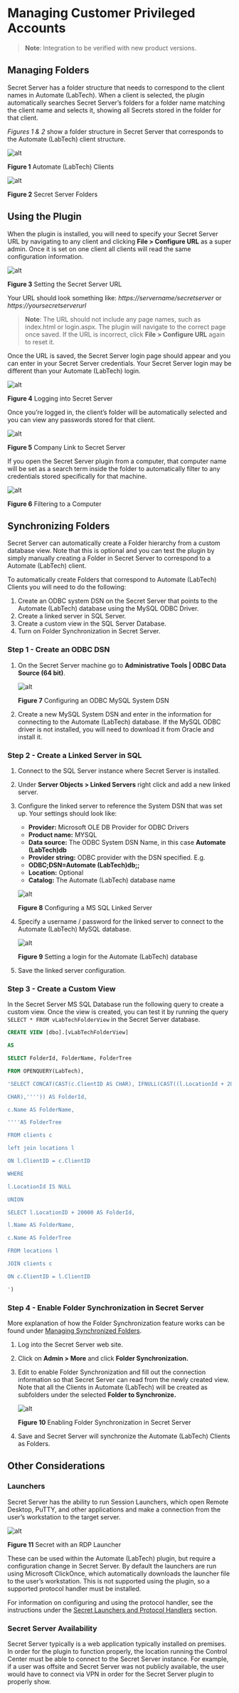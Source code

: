[title]: # (Automate Folder Synchronization)
[tags]: # (introduction)
[priority]: # (401)

# Managing Customer Privileged Accounts

>**Note**: Integration to be verified with new product versions.

## Managing Folders

Secret Server has a folder structure that needs to correspond to the client names in Automate (LabTech). When a client is selected, the plugin automatically searches Secret Server’s folders for a folder name matching the client name and selects it, showing all Secrets stored in the folder for that client.

_Figures 1 & 2_ show a folder structure in Secret Server that corresponds to the Automate (LabTech) client structure.

![alt](images/efd2d510c86bfc042fee09c6aa31bc58.png "Automate (LabTech) Clients")

**Figure 1** Automate (LabTech) Clients  

![alt](images/c0929f12f3257e7c39e5ded86a90801a.png "Secret Server Folders")

**Figure 2** Secret Server Folders

## Using the Plugin

When the plugin is installed, you will need to specify your Secret Server URL by navigating to any client and clicking **File \> Configure URL** as a super admin. Once it is set on one client all clients will read the same configuration
information.

![alt](images/72e21ac4bda7a0dcc8968280e1cbd4eb.png "Setting the Secret Server URL")

**Figure 3** Setting the Secret Server URL

Your URL should look something like: *https://servername/secretserver* or *https://yoursecretserverurl*

>**Note**: The URL should not include any page names, such as index.html or login.aspx. The plugin will navigate to the correct page once saved. If the URL is incorrect, click **File \> Configure URL** again to reset it.

Once the URL is saved, the Secret Server login page should appear and you can enter in your Secret Server credentials. Your Secret Server login may be different than your Automate (LabTech) login.

![alt](images/5018f9251f70889e2a0c0f3725f150eb.png "Logging into Secret Server")

**Figure 4** Logging into Secret Server

Once you’re logged in, the client’s folder will be automatically selected and you can view any passwords stored for that client.

![alt](images/3900b8a8646374404a12b35684c68ca7.png "Company Link to Secret Server")

**Figure 5** Company Link to Secret Server

If you open the Secret Server plugin from a computer, that computer name will be set as a search term inside the folder to automatically filter to any credentials stored specifically for that machine.

![alt](images/e51c4d9c46932a9399e2168ec9d229fc.png "Filtering to a Computer")

**Figure 6** Filtering to a Computer

## Synchronizing Folders

Secret Server can automatically create a Folder hierarchy from a custom database view. Note that this is optional and you can test the plugin by simply manually creating a Folder in Secret Server to correspond to a Automate (LabTech) client.

To automatically create Folders that correspond to Automate (LabTech) Clients you will need to do the following:

1. Create an ODBC system DSN on the Secret Server that points to the Automate (LabTech) database using the MySQL ODBC Driver.
1. Create a linked server in SQL Server.
1. Create a custom view in the SQL Server Database.
1. Turn on Folder Synchronization in Secret Server.

### Step 1 - Create an ODBC DSN

1. On the Secret Server machine go to **Administrative Tools | ODBC Data Source (64 bit)**.

   ![alt](images/66837bd42c243213933bd2accdcac67d.png "Configuring an ODBC MySQL System DSN")

   **Figure 7** Configuring an ODBC MySQL System DSN
1. Create a new MySQL System DSN and enter in the information for connecting to the Automate (LabTech) database. If the MySQL ODBC driver is not installed, you will need to download it from Oracle and install it.

### Step 2 - Create a Linked Server in SQL

1. Connect to the SQL Server instance where Secret Server is installed.
1. Under **Server Objects \> Linked Servers** right click and add a new linked server.
1. Configure the linked server to reference the System DSN that was set up. Your settings should look like:

   * **Provider:** Microsoft OLE DB Provider for ODBC Drivers
   * **Product name:** MYSQL
   * **Data source:** The ODBC System DSN Name, in this case **Automate (LabTech)db**
   * **Provider string:** ODBC provider with the DSN specified. E.g.
   * **ODBC;DSN=Automate (LabTech)db;;**
   * **Location:** Optional
   * **Catalog:** The Automate (LabTech) database name

   ![alt](images/9b635225b71e04b84a043316ca3771be.png "Configuring a MS SQL Linked Server")

   **Figure 8** Configuring a MS SQL Linked Server
1. Specify a username / password for the linked server to connect to the Automate (LabTech) MySQL database.

   ![alt](images/13ac39225a99298905cf6c31c6d3c161.png "Setting a login for the Automate (LabTech) database")

   **Figure 9** Setting a login for the Automate (LabTech) database
1. Save the linked server configuration.

### Step 3 - Create a Custom View

In the Secret Server MS SQL Database run the following query to create a custom view. Once the view is created, you can test it by running the query `SELECT * FROM vLabTechFolderView` in the Secret Server database.

```sql
CREATE VIEW [dbo].[vLabTechFolderView]

AS

SELECT FolderId, FolderName, FolderTree

FROM OPENQUERY(LabTech),

'SELECT CONCAT(CAST(c.ClientID AS CHAR), IFNULL(CAST((l.LocationId + 20000) AS

CHAR),'''')) AS FolderId,

c.Name AS FolderName,

''''AS FolderTree

FROM clients c

left join locations l

ON l.ClientID = c.ClientID

WHERE

l.LocationId IS NULL

UNION

SELECT l.LocationID + 20000 AS FolderId,

l.Name AS FolderName,

c.Name AS FolderTree

FROM locations l

JOIN clients c

ON c.ClientID = l.ClientID

')
```

### Step 4 - Enable Folder Synchronization in Secret Server

More explanation of how the Folder Synchronization feature works can be found under [Managing Synchronized Folders](../connectwise-manage/setup.md).

1. Log into the Secret Server web site.
1. Click on **Admin \> More** and click **Folder Synchronization.**
1. Edit to enable Folder Synchronization and fill out the connection information so that Secret Server can read from the newly created view. Note that all the Clients in Automate (LabTech) will be created as subfolders under the selected **Folder to Synchronize.**

   ![alt](images/ae949550f5d20f7afd4ac1aac1832a65.png "Enabling Folder Synchronization in Secret Server")

   **Figure 10** Enabling Folder Synchronization in Secret Server
1. Save and Secret Server will synchronize the Automate (LabTech) Clients as Folders.

## Other Considerations

### Launchers

Secret Server has the ability to run Session Launchers, which open Remote Desktop, PuTTY, and other applications and make a connection from the user’s workstation to the target server.

![alt](images/5cd1dbc23c8eaa774eadb759c568c69b.png "Secret with an RDP Launcher")

**Figure 11** Secret with an RDP Launcher

These can be used within the Automate (LabTech) plugin, but require a configuration change in Secret Server. By default the launchers are run using Microsoft ClickOnce, which automatically downloads the launcher file to the user’s workstation. This is not supported using the plugin, so a supported protocol handler must be installed.

For information on configuring and using the protocol handler, see the instructions under the [Secret Launchers and Protocol Handlers](https://docs.thycotic.com/ss/10.9.0/secret-launchers/index.md) section.

### Secret Server Availability

Secret Server typically is a web application typically installed on premises. In order for the plugin to function properly, the location running the Control Center must be able to connect to the Secret Server instance. For example, if a user was offsite and Secret Server was not publicly available, the user would have to connect via VPN in order for the Secret Server plugin to properly show.
